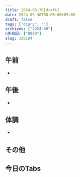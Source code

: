 ```yaml
---
title: 2024-09-30[draft]
date: 2024-09-30T00:00:00+09:00
draft: false
tags: ["diary", ""]
archives: ["2024-09"]
n年日記: ["0930"]
slug: 320194
---
```

## 午前
- 
## 午後
- 
## 体調
- 
## その他
## 今日のTabs